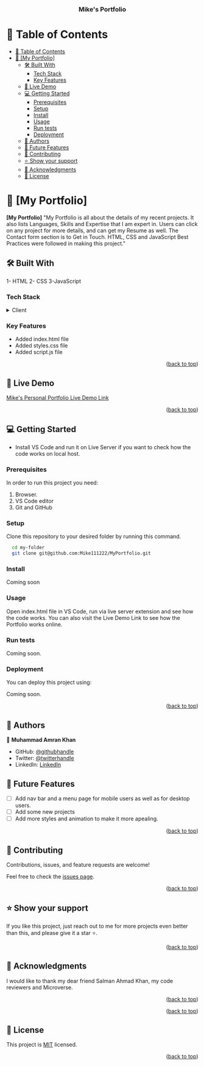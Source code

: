 <a name="readme-top"></a>


<div align="center">
  <!-- You are encouraged to replace this logo with your own! Otherwise you can also remove it. -->
 
  <br/>

  <h3><b>Mike's Portfolio</b></h3>

</div>

<!-- TABLE OF CONTENTS -->

# 📗 Table of Contents

- [📗 Table of Contents](#-table-of-contents)
- [📖 \[My Portfolio\] ](#-my-portfolio-)
  - [🛠 Built With ](#-built-with-)
    - [Tech Stack ](#tech-stack-)
    - [Key Features ](#key-features-)
  - [🚀 Live Demo ](#-live-demo-)
  - [💻 Getting Started ](#-getting-started-)
    - [Prerequisites](#prerequisites)
    - [Setup](#setup)
    - [Install](#install)
    - [Usage](#usage)
    - [Run tests](#run-tests)
    - [Deployment](#deployment)
  - [👥 Authors ](#-authors-)
  - [🔭 Future Features ](#-future-features-)
  - [🤝 Contributing ](#-contributing-)
  - [⭐️ Show your support ](#️-show-your-support-)
  - [🙏 Acknowledgments ](#-acknowledgments-)
  - [📝 License ](#-license-)

<!-- PROJECT DESCRIPTION -->

# 📖 [My Portfolio] <a name="about-project"></a>


**[My Portfolio]** "My Portfolio is all about the details of my recent projects. It also lists Languages, Skills and Expertise that I am expert in. Users can click on any project for more details, and can get my Resume as well. The Contact form section is to Get in Touch. HTML, CSS and JavaScript Best Practices were followed in making this project."

## 🛠 Built With <a name="built-with"></a>

1- HTML
2- CSS
3-JavaScript

### Tech Stack <a name="tech-stack"></a>


<details>
  <summary>Client</summary>
  <ul>
    <li><a href="https://html.com/">HTML</a></li>
    <li><a href="https://www.w3.org/Style/CSS/Overview.en.html">CSS</a></li>
    <li><a href="https://www.javascript.com/">JavaScript</a></li>
    
  </ul>
</details>



<!-- Features -->

### Key Features <a name="key-features"></a>

- Added index.html file
- Added styles.css file
- Added script.js file

<p align="right">(<a href="#readme-top">back to top</a>)</p>

<!-- LIVE DEMO -->

## 🚀 Live Demo <a name="live-demo"></a>

<a href="https://mike111222.github.io/MyPortfolio/" target="_blank">Mike's Personal Portfolio Live Demo Link</a>

<p align="right">(<a href="#readme-top">back to top</a>)</p>

<!-- GETTING STARTED -->

## 💻 Getting Started <a name="getting-started"></a>

- Install VS Code and run it on Live Server if you want to check how the code works on local host. 

### Prerequisites

In order to run this project you need:

1. Browser.
2. VS Code editor
3. Git and GitHub

<!--
Example command:

```sh
 gem install rails
```
 -->

### Setup

Clone this repository to your desired folder by running this command.



```sh
  cd my-folder
  git clone git@github.com:Mike111222/MyPortfolio.git
  ```

### Install

Coming soon

### Usage

Open index.html file in VS Code, run via live server extension and see how the code works. You can also visit the Live Demo Link to see how the Portfolio works online.

### Run tests

Coming soon.

### Deployment

You can deploy this project using:

Coming soon.

<p align="right">(<a href="#readme-top">back to top</a>)</p>

<!-- AUTHORS -->

## 👥 Authors <a name="authors"></a>



👤 **Muhammad Amran Khan**

- GitHub: [@githubhandle](https://github.com/Mike111222)
- Twitter: [@twitterhandle](https://twitter.com/iMike111222)
- LinkedIn: [LinkedIn](https://linkedin.com/in/Mike111222)



<!-- FUTURE FEATURES -->

## 🔭 Future Features <a name="future-features"></a>


- [ ] Add nav bar and a menu page for mobile users as well as for desktop users.
- [ ] Add some new projects
- [ ] Add more styles and animation to make it more apealing.

<p align="right">(<a href="#readme-top">back to top</a>)</p>

<!-- CONTRIBUTING -->

## 🤝 Contributing <a name="contributing"></a>

Contributions, issues, and feature requests are welcome!

Feel free to check the [issues page](../../issues/).

<p align="right">(<a href="#readme-top">back to top</a>)</p>

<!-- SUPPORT -->

## ⭐️ Show your support <a name="support"></a>



If you like this project, just reach out to me for more projects even better than this, and please give it a star ⭐️.

<p align="right">(<a href="#readme-top">back to top</a>)</p>

<!-- ACKNOWLEDGEMENTS -->

## 🙏 Acknowledgments <a name="acknowledgements"></a>


I would like to thank my dear friend Salman Ahmad Khan, my code reviewers and Microverse.

<p align="right">(<a href="#readme-top">back to top</a>)</p>


<p align="right">(<a href="#readme-top">back to top</a>)</p>

<!-- LICENSE -->

## 📝 License <a name="license"></a>

This project is [MIT](./LICENSE) licensed.


<p align="right">(<a href="#readme-top">back to top</a>)</p>
